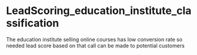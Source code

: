 # LeadScoring_education_institute_classification
The education institute selling online courses has low conversion rate so needed lead score based on that call can be made to potential customers
